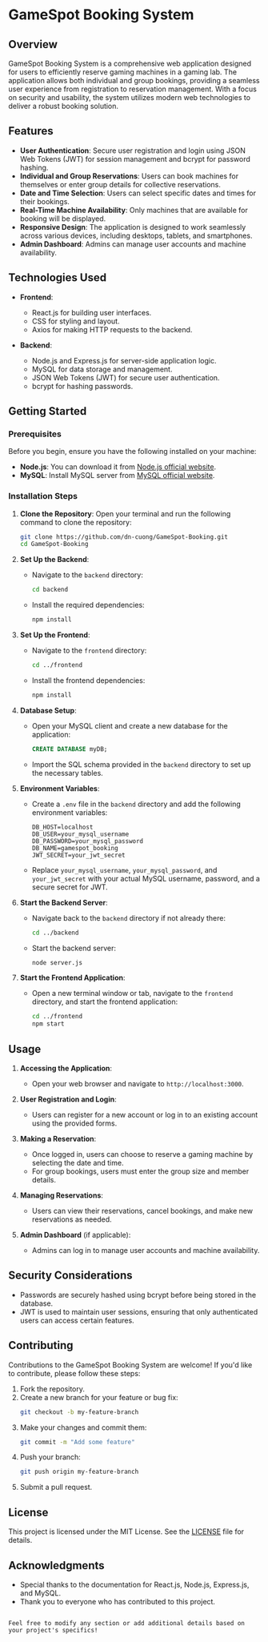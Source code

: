 


# GameSpot Booking System

## Overview

GameSpot Booking System is a comprehensive web application designed for users to efficiently reserve gaming machines in a gaming lab. The application allows both individual and group bookings, providing a seamless user experience from registration to reservation management. With a focus on security and usability, the system utilizes modern web technologies to deliver a robust booking solution.

## Features

- **User Authentication**: Secure user registration and login using JSON Web Tokens (JWT) for session management and bcrypt for password hashing.
- **Individual and Group Reservations**: Users can book machines for themselves or enter group details for collective reservations.
- **Date and Time Selection**: Users can select specific dates and times for their bookings.
- **Real-Time Machine Availability**: Only machines that are available for booking will be displayed.
- **Responsive Design**: The application is designed to work seamlessly across various devices, including desktops, tablets, and smartphones.
- **Admin Dashboard**: Admins can manage user accounts and machine availability.

## Technologies Used

- **Frontend**: 
  - React.js for building user interfaces.
  - CSS for styling and layout.
  - Axios for making HTTP requests to the backend.

- **Backend**: 
  - Node.js and Express.js for server-side application logic.
  - MySQL for data storage and management.
  - JSON Web Tokens (JWT) for secure user authentication.
  - bcrypt for hashing passwords.

## Getting Started

### Prerequisites

Before you begin, ensure you have the following installed on your machine:

- **Node.js**: You can download it from [Node.js official website](https://nodejs.org/).
- **MySQL**: Install MySQL server from [MySQL official website](https://www.mysql.com/).

### Installation Steps

1. **Clone the Repository**:
   Open your terminal and run the following command to clone the repository:
   ```bash
   git clone https://github.com/dn-cuong/GameSpot-Booking.git
   cd GameSpot-Booking
   ```

2. **Set Up the Backend**:
   - Navigate to the `backend` directory:
     ```bash
     cd backend
     ```
   - Install the required dependencies:
     ```bash
     npm install
     ```

3. **Set Up the Frontend**:
   - Navigate to the `frontend` directory:
     ```bash
     cd ../frontend
     ```
   - Install the frontend dependencies:
     ```bash
     npm install
     ```

4. **Database Setup**:
   - Open your MySQL client and create a new database for the application:
     ```sql
     CREATE DATABASE myDB;
     ```
   - Import the SQL schema provided in the `backend` directory to set up the necessary tables.

5. **Environment Variables**:
   - Create a `.env` file in the `backend` directory and add the following environment variables:
     ```plaintext
     DB_HOST=localhost
     DB_USER=your_mysql_username
     DB_PASSWORD=your_mysql_password
     DB_NAME=gamespot_booking
     JWT_SECRET=your_jwt_secret
     ```
   - Replace `your_mysql_username`, `your_mysql_password`, and `your_jwt_secret` with your actual MySQL username, password, and a secure secret for JWT.

6. **Start the Backend Server**:
   - Navigate back to the `backend` directory if not already there:
     ```bash
     cd ../backend
     ```
   - Start the backend server:
     ```bash
     node server.js
     ```

7. **Start the Frontend Application**:
   - Open a new terminal window or tab, navigate to the `frontend` directory, and start the frontend application:
     ```bash
     cd ../frontend
     npm start
     ```

## Usage

1. **Accessing the Application**:
   - Open your web browser and navigate to `http://localhost:3000`.

2. **User Registration and Login**:
   - Users can register for a new account or log in to an existing account using the provided forms.

3. **Making a Reservation**:
   - Once logged in, users can choose to reserve a gaming machine by selecting the date and time.
   - For group bookings, users must enter the group size and member details.

4. **Managing Reservations**:
   - Users can view their reservations, cancel bookings, and make new reservations as needed.

5. **Admin Dashboard** (if applicable):
   - Admins can log in to manage user accounts and machine availability.

## Security Considerations

- Passwords are securely hashed using bcrypt before being stored in the database.
- JWT is used to maintain user sessions, ensuring that only authenticated users can access certain features.

## Contributing

Contributions to the GameSpot Booking System are welcome! If you'd like to contribute, please follow these steps:

1. Fork the repository.
2. Create a new branch for your feature or bug fix:
   ```bash
   git checkout -b my-feature-branch
   ```
3. Make your changes and commit them:
   ```bash
   git commit -m "Add some feature"
   ```
4. Push your branch:
   ```bash
   git push origin my-feature-branch
   ```
5. Submit a pull request.

## License

This project is licensed under the MIT License. See the [LICENSE](LICENSE) file for details.

## Acknowledgments

- Special thanks to the documentation for React.js, Node.js, Express.js, and MySQL.
- Thank you to everyone who has contributed to this project.
```

Feel free to modify any section or add additional details based on your project's specifics!
